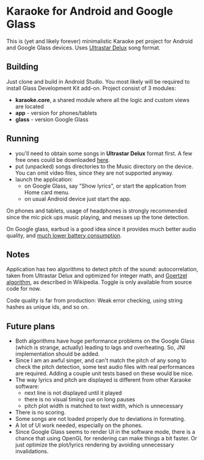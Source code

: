 
# Karaoke for Android and Google Glass

This is (yet and likely forever) minimalistic Karaoke pet project for Android and Google Glass devices. Uses <a href="http://ultrastardx.sourceforge.net/">Ultrastar Delux</a> song format.

## Building
Just clone and build in Android Studio. You most likely will be required to install Glass Development Kit add-on.
Project consist of 3 modules:
* **karaoke.core**, a shared module where all the logic and custom views are located
* **app** - version for phones/tablets
* **glass** - version Google Glass

## Running
* you'll need to obtain some songs in **Ultrastar Delux** format first. A few free ones could be downloaded <a href="https://sourceforge.net/projects/ultrastardx/files/Songs/">here</a>.
* put (unpacked) songs directories to the Music directory on the device. You can omit video files, since they are not supported anyway.
* launch the application:
  * on Google Glass, say "Show lyrics", or start the application from Home card menu.
  * on usual Android device just start the app.

On phones and tablets, usage of headphones is strongly recommended since the mic pick ups music playing, and messes up the tone detection.

On Google glass, earbud is a good idea since it provides much better audio quality, and <a href="https://arxiv.org/abs/1404.1320">much lower battery consumption</a>.

## Notes

Application has two algorithms to detect pitch of the sound: autocorrelation, taken from Ultrastar Delux and optimized for integer math, and <a href="https://en.wikipedia.org/wiki/Goertzel_algorithm">Goertzel algorithm</a>, as described in Wikipedia. Toggle is only available from source code for now.
 
Code quality is far from production: Weak error checking, using string hashes as unique ids, and so on.

## Future plans
* Both algorithms have huge performance problems on the Google Glass (which is strange, actually) leading to lags and overheating. So, JNI implementation should be added.
* Since I am an awful singer, and can't match the pitch of any song to check the pitch detection, some test audio files with real performances are required. Adding a couple unit tests based on these would be nice.
* The way lyrics and pitch are displayed is different from other Karaoke software:
  * next line is not displayed until it played
  * there is no visual timing cue on long pauses
  * pitch plot width is matched to text width, which is unnecessary
* There is no scoring.
* Some songs are not loaded properly due to deviations in formating.
* A lot of UI work needed, especially on the phones.
* Since Google Glass seems to render UI in the software mode, there is a chance that using OpenGL for rendering can make things a bit faster. Or just optimize the plot/lyrics rendering by avoiding unnecessary invalidations.
